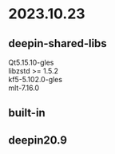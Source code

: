 # 2023.10.23
## deepin-shared-libs
Qt5.15.10-gles\
libzstd >= 1.5.2\
kf5-5.102.0-gles\
mlt-7.16.0

## built-in


## deepin20.9
